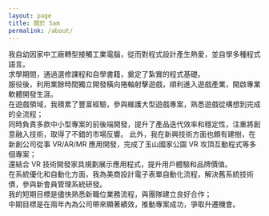 ```yaml
---
layout: page
title: 關於 Sam
permalink: /about/
---
```


我自幼因家中工廠轉型接觸工業電腦，從而對程式設計產生熱愛，並自學多種程式語言。  
求學期間，通過選修課程和自學書籍，奠定了紮實的程式基礎。  
服役後，利用業餘時間獨立開發橫向捲軸射擊遊戲，順利進入遊戲產業，開啟專業軟體開發生涯。  
在遊戲領域，我積累了豐富經驗，參與維護大型遊戲專案，熟悉遊戲從構想到完成的全流程；  
同時負責多款中小型專案的前後端開發，提升了產品迭代效率和穩定性，注重將創意融入技術，取得了不錯的市場反響。
此外，我在新興技術方面也頗有建樹，在新創公司從事 VR/AR/MR 應用開發，完成了玉山國家公園 VR 攻頂互動程式等多個專案；  
還結合 VR 技術開發家具規劃展示應用程式，提升用戶體驗和品牌價值。  
在系統優化和自動化方面，我為美商設計電子表單自動化流程，解決舊系統技術債，參與新會員管理系統研發。  
我的短期目標是儘快熟悉新職位業務流程，與團隊建立良好合作；  
中期目標是在兩年內為公司帶來顯著績效，推動專案成功，爭取升遷機會。  
